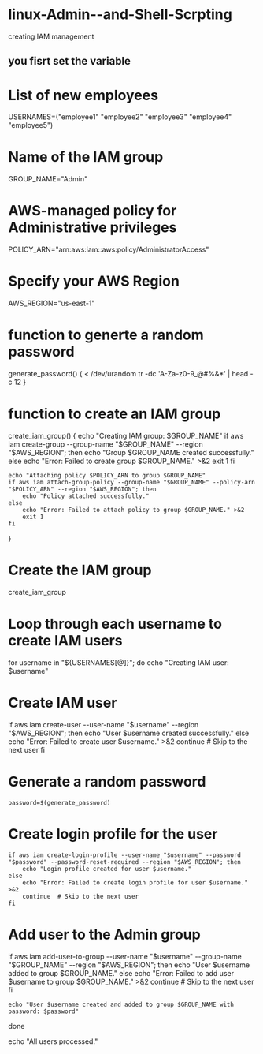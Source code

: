 # linux-Admin--and-Shell-Scrpting
creating IAM management

## you fisrt set the variable 
# List of new employees 
USERNAMES=("employee1" "employee2" "employee3" "employee4" "employee5") 
# Name of the IAM group
GROUP_NAME="Admin"
# AWS-managed policy for Administrative privileges 
POLICY_ARN="arn:aws:iam::aws:policy/AdministratorAccess"
# Specify your AWS Region 
AWS_REGION="us-east-1" 

# function to generte a random password 
generate_password() {
    < /dev/urandom tr -dc 'A-Za-z0-9_@#%&*' | head -c 12
}

# function to create an IAM group 
create_iam_group() {
    echo "Creating IAM group: $GROUP_NAME"
    if aws iam create-group --group-name "$GROUP_NAME" --region "$AWS_REGION"; then
        echo "Group $GROUP_NAME created successfully."
    else
        echo "Error: Failed to create group $GROUP_NAME." >&2
        exit 1
    fi
    
    echo "Attaching policy $POLICY_ARN to group $GROUP_NAME"
    if aws iam attach-group-policy --group-name "$GROUP_NAME" --policy-arn "$POLICY_ARN" --region "$AWS_REGION"; then
        echo "Policy attached successfully."
    else
        echo "Error: Failed to attach policy to group $GROUP_NAME." >&2
        exit 1
    fi
}

# Create the IAM group
create_iam_group

# Loop through each username to create IAM users
for username in "${USERNAMES[@]}"; do
    echo "Creating IAM user: $username"

# Create IAM user
   if aws iam create-user --user-name "$username" --region "$AWS_REGION"; then
        echo "User $username created successfully."
    else
        echo "Error: Failed to create user $username." >&2
        continue  # Skip to the next user
    fi
    
# Generate a random password
    password=$(generate_password)
    
# Create login profile for the user
    if aws iam create-login-profile --user-name "$username" --password "$password" --password-reset-required --region "$AWS_REGION"; then
        echo "Login profile created for user $username."
    else
        echo "Error: Failed to create login profile for user $username." >&2
        continue  # Skip to the next user
    fi
    
   
# Add user to the Admin group
   if aws iam add-user-to-group --user-name "$username" --group-name "$GROUP_NAME" --region "$AWS_REGION"; then
        echo "User $username added to group $GROUP_NAME."
    else
        echo "Error: Failed to add user $username to group $GROUP_NAME." >&2
        continue  # Skip to the next user
    fi
    
    echo "User $username created and added to group $GROUP_NAME with password: $password"
done

echo "All users processed."
